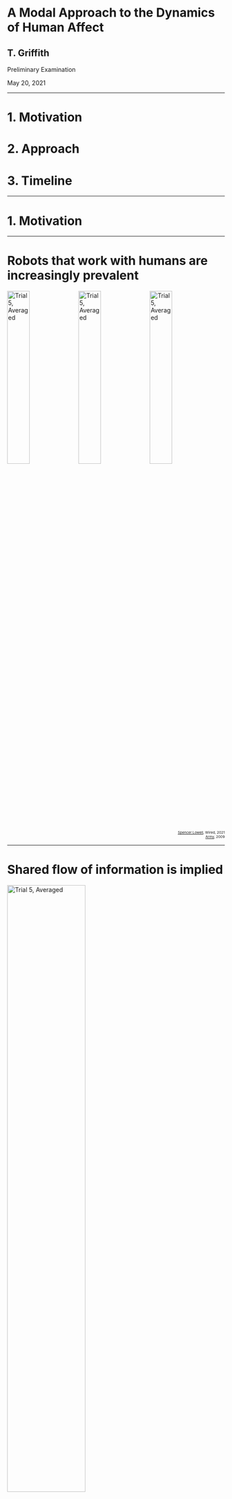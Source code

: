 <!-- .slide: data-background="#500000" class="dark" -->

# A Modal Approach to the Dynamics of Human Affect 

## T. Griffith
Preliminary Examination

May 20, 2021

---

<!-- .slide: data-background="#ffffff" class="light" -->

# 1. Motivation
# 2. Approach
# 3. Timeline


---

<!-- .slide: data-background="#ffffff" class="light" -->

# 1. Motivation

---

<!-- .slide: data-background="#ffffff" class="light" -->

# Robots that work with humans are increasingly prevalent

<img src="img/factory.jpg" alt="Trial 5, Averaged" width="32%">
<img src="img/hospital.jpg" alt="Trial 5, Averaged" width="32%">
<img src="img/army2.jpg" alt="Trial 5, Averaged" width="32%">

<div style="text-align: right"> <sub><sub><sup><a href="https://www.wired.co.uk/article/robots-in-the-workplace">Spencer Lowell</a>, Wired, 2021</sup></sup></sub></div>
<div style="text-align: right"> <sub><sub><sup><a href="https://www.flickr.com/photos/soldiersmediacenter/3966243098/in/photolist-73u2TG-dWQUxz-efXH4o-igJm3D-5q7oLi-6fqobG-dUigyC-5YRPEK-a92PNx-5YW2PN-6rGoZD-5SSAhx-4yRwME-5kS1mc-4LCHJ9">Army</a>, 2009</sup></sup></sub></div>


---

# Shared flow of information is implied

<img class="plain" src="img/arl-shared.png" alt="Trial 5, Averaged" width="60%">


<div style="text-align: right"> <small>Barnes, Michael J., Jessie Y. Chen, and Susan Hill. Humans and autonomy: Implications of shared decision making for military operations. US Army Research Laboratory Aberdeen Proving Ground United States, 2017.</small></div>


---

<!-- .slide: data-background="#ffffff" class="light" -->

# Not just performance

- Automation conundrum
- When SA is lost, [bad](https://dspace.mit.edu/handle/1721.1/70967) [things](https://sanfrancisco.cbslocal.com/2021/05/14/tesla-fatal-california-crash-fontana-was-on-autopilot-chp-says/) [happen](https://features.propublica.org/navy-uss-mccain-crash/navy-installed-touch-screen-steering-ten-sailors-paid-with-their-lives/)

![U.S.S. McCain Accident](img/mccain.jpg)




---

<!-- .slide: data-background="#ffffff" class="light" -->

## Need descriptions of human cognition and decision making as it is relevant to the ***dynamics*** of human-robot interaction.


- Rigorous
- Transparent
- Non-invasive
- Physiological

---

<!-- .slide: data-background="#ffffff" class="light" -->

# How is it done now?
<img class="plain" src="img/sota.jpg" alt="Trial 5, Averaged" width="60%">

---

<!-- .slide: data-background="#ffffff" class="light" -->

#  How is it done now?
<img class="plain" src="img/bar_rev.png" alt="Trial 5, Averaged" width="60%">

---


<!-- .slide: data-background="#ffffff" class="light" -->

# 2. Approach


---

<!-- .slide: data-background="#ffffff" class="light" -->

# Key Components of the Approach
<img class="plain" src="img/features2.jpg" alt="Trial 5, Averaged" width="60%">


---

<!-- .slide: data-background="#ffffff" class="light" -->
# 1. EEG is the measure of choice

- Lots of existing knowledge
- Widely available
- Implementation

---

<!-- .slide: data-background="#ffffff" class="light" -->
# 2. System Identification
<img class="plain" src="img/oma_svg.png" alt="Trial 5, Averaged" width="60%">

---

<!-- .slide: data-background="#ffffff" class="light" -->
# 3. State space
$x(k+1)=Ax(k)$

$y(k)=Cx(k)$ 

---

<!-- .slide: data-background="#ffffff" class="light" -->
# 4. Modal decomposition
$A=W \Lambda V$

$A=\begin{bmatrix} w_1 & w_2 &  \ldots & w_n \end{bmatrix} \begin{bmatrix} \lambda_1 & \ldots & 0 \\\ \vdots & \ddots & \vdots \\\ 0 & \ldots & \lambda_n \end{bmatrix} \begin{bmatrix} v_1^T \\\ v_2^T \\\ \vdots \\\ v_n^T \end{bmatrix}$ 

---

<!-- .slide: data-background="#ffffff" class="light" -->

# Modeling Overview
<img class="plain" src="img/overview.png" alt="Trial 5, Averaged" width="20%">


---

<!-- .slide: data-background="#ffffff" class="light" -->

<img class="plain" src="img/journal.png" alt="Trial 5, Averaged" width="50%">


---

<!-- .slide: data-background="#ffffff" class="light" -->

# Brain Modes  are Traveling and Standing
<section>
<img class="plain" src="img/animode.gif" alt="Trial 5, Averaged" style="height:600px;">
<img class="plain" src="img/compass.jpg" alt="Trial 5, Averaged" style="height:600px;">
</section>

<section>
<img class="plain" src="img/animode2.gif" alt="Trial 5, Averaged" style="height:600px;">
<img class="plain" src="img/compass2.jpg" alt="Trial 5, Averaged" style="height:600px;">
</section>

<section>
<h2> - Comparing normalized complexity plots from two output only decompositions </h4>

<img class="plain" src="img/eigenvectors.jpg" alt="Trial 5, Averaged" style="height:600px;">
</section>

---

<!-- .slide: data-background="#ffffff" class="light" -->


# Brain Modes are Physically Significant
## - An Eigenmode from 32 Channel EEG DEAP data
<img class="plain" src="img/oma1.gif" alt="Trial 5, Averaged" style="height:600px;">
<img class="plain" src="img/oma2.png" alt="Trial 5, Averaged" style="height:600px;">



---

<!-- .slide: data-background="#ffffff" class="light" -->


# Brain Modes are Interpersonally Dependent
## - Subject Identification from BW Modes (Random Forrest)
<img class="plain" src="img/confmat.jpg" alt="Trial 5, Averaged" width="80%">

---

<!-- .slide: data-background="#ffffff" class="light" -->


# Some Brain Modes are not Interpersonally Dependent
<img class="plain" src="img/commonmodes.png" alt="Trial 5, Averaged" width="40%">

<table>
  <tr>
    <td><img class="plain" src="img/common1.gif" height=480></td>
    <td><img class="plain" src="img/common2.gif" height=480></td>
  </tr>
  <tr>
    <td><sub>Subject 1: Alpha Mode 1</sub></td>
    <td><sub>Subject 2: Alpha Mode 1</sub></td>
  </tr>
 </table>



---



<!-- .slide: data-background="#ffffff" class="light" -->

# Unique Aspects of the Approach
- Online
- Robust Features
- Spatio-temporal
- Linear systems 

---

<!-- .slide: data-background="#ffffff" class="light" -->

# Assumptions and Corner Conditions
- Input is ***unknown***, persistent 
- Stationary
- Scaled
- Linear (!)


---

<!-- .slide: data-background="#ffffff" class="light" -->

# Linearity and the Brain
<img src="img/nonlinear.png" alt="Trial 5, Averaged" width="50%">

:anguished:

---

<!-- .slide: data-background="#ffffff" class="light" -->

# We Must Expect Non-Linear Effects
Leverage the model framework

<!-- .slide: data-background="#ffffff" class="light" -->

---

<!-- .slide: data-background="#ffffff" class="light" -->

# An Adaptive Modal Approach 
<img class="plain" src="img/adapt_est.png" alt="Trial 5, Averaged" width="50%">

---

<!-- .slide: data-background="#ffffff" class="light" -->

# Adaptive UIOs

<section>

<img src="img/conference.png" alt="Trial 5, Averaged" width="50%">

</section>
<section>

<h2> Input Generation </h2>

<img class="plain" src="img/zu.png" alt="Trial 5, Averaged" width="30%">
<br>
<img class="plain" src="img/zu2.png" alt="Trial 5, Averaged" width="30%">

</section>

<section>

<h2>- Toy UIO Example with Uncertain Dynamics </h2>

<img class="plain" src="img/state_error_3.png" alt="Trial 5, Averaged" style="height:600px;">
<img class="plain" src="img/input_error_4.png" alt="Trial 5, Averaged" style="height:600px;">

</section>


---

<!-- .slide: data-background="#ffffff" class="light" -->

# Adaptive UIOs for EEG
<img class="plain" src="img/UIO.jpg" alt="Trial 5, Averaged" width="95%">


---


<!-- .slide: data-background="#ffffff" class="light" -->

# 3. Timeline


---

<!-- .slide: data-background="#ffffff" class="light" -->

# Task Breakdown
- Modeling outcomes and affect
- Improve UIO fidelity
- Quantum extensions and decision making (stretch)


---

<!-- .slide: data-background="#ffffff" class="light" -->

## A Burst of Delight
<img src="img/curtains.jpg" alt="Trial 5, Averaged" width="40%">



















